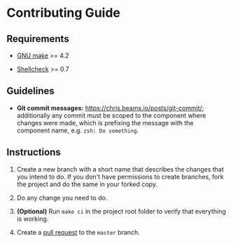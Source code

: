 # Contributing Guide

## Requirements

* [GNU make](https://www.gnu.org/software/make/) >= 4.2

* [Shellcheck](https://shellcheck.org/dl/) >= 0.7

## Guidelines

* **Git commit messages:** <https://chris.beams.io/posts/git-commit/>;
  additionally any commit must be scoped to the component where changes were
  made, which is prefixing the message with the component name, e.g.
  `zsh: Do something`.

## Instructions

1. Create a new branch with a short name that describes the changes that you
   intend to do. If you don't have permissions to create branches, fork the
   project and do the same in your forked copy.

2. Do any change you need to do.

3. **(Optional)** Run `make ci` in the project root folder to verify that
   everything is working.

4. Create a [pull request](https://github.com/ntrrg/dotfiles/compare) to the
   `master` branch.

